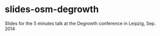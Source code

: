 slides-osm-degrowth
===================

Slides for the 5 minutes talk at the Degrowth conference in Leipzig, Sep. 2014

